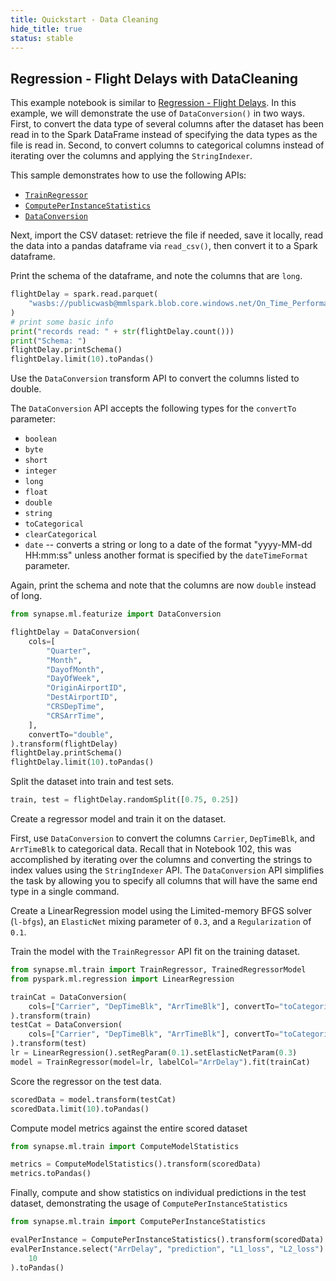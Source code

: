 ```yaml
---
title: Quickstart - Data Cleaning
hide_title: true
status: stable
---
```

## Regression -  Flight Delays with DataCleaning

This example notebook is similar to
[Regression - Flight Delays](https://github.com/microsoft/SynapseML/blob/master/notebooks/Regression%20-%20Flight%20Delays.ipynb).
In this example, we will demonstrate the use of `DataConversion()` in two
ways.  First, to convert the data type of several columns after the dataset
has been read in to the Spark DataFrame instead of specifying the data types
as the file is read in.  Second, to convert columns to categorical columns
instead of iterating over the columns and applying the `StringIndexer`.

This sample demonstrates how to use the following APIs:
- [`TrainRegressor`
  ](https://mmlspark.blob.core.windows.net/docs/1.0.13/pyspark/synapse.ml.train.html?#module-synapse.ml.train.TrainRegressor)
- [`ComputePerInstanceStatistics`
  ](https://mmlspark.blob.core.windows.net/docs/1.0.13/pyspark/synapse.ml.train.html?#module-synapse.ml.train.ComputePerInstanceStatistics)
- [`DataConversion`
  ](https://mmlspark.blob.core.windows.net/docs/1.0.13/pyspark/synapse.ml.featurize.html?#module-synapse.ml.featurize.DataConversion)

Next, import the CSV dataset: retrieve the file if needed, save it locally,
read the data into a pandas dataframe via `read_csv()`, then convert it to
a Spark dataframe.

Print the schema of the dataframe, and note the columns that are `long`.


```python
flightDelay = spark.read.parquet(
    "wasbs://publicwasb@mmlspark.blob.core.windows.net/On_Time_Performance_2012_9.parquet"
)
# print some basic info
print("records read: " + str(flightDelay.count()))
print("Schema: ")
flightDelay.printSchema()
flightDelay.limit(10).toPandas()
```

Use the `DataConversion` transform API to convert the columns listed to
double.

The `DataConversion` API accepts the following types for the `convertTo`
parameter:
* `boolean`
* `byte`
* `short`
* `integer`
* `long`
* `float`
* `double`
* `string`
* `toCategorical`
* `clearCategorical`
* `date` -- converts a string or long to a date of the format
  "yyyy-MM-dd HH:mm:ss" unless another format is specified by
the `dateTimeFormat` parameter.

Again, print the schema and note that the columns are now `double`
instead of long.


```python
from synapse.ml.featurize import DataConversion

flightDelay = DataConversion(
    cols=[
        "Quarter",
        "Month",
        "DayofMonth",
        "DayOfWeek",
        "OriginAirportID",
        "DestAirportID",
        "CRSDepTime",
        "CRSArrTime",
    ],
    convertTo="double",
).transform(flightDelay)
flightDelay.printSchema()
flightDelay.limit(10).toPandas()
```

Split the dataset into train and test sets.


```python
train, test = flightDelay.randomSplit([0.75, 0.25])
```

Create a regressor model and train it on the dataset.

First, use `DataConversion` to convert the columns `Carrier`, `DepTimeBlk`,
and `ArrTimeBlk` to categorical data.  Recall that in Notebook 102, this
was accomplished by iterating over the columns and converting the strings
to index values using the `StringIndexer` API.  The `DataConversion` API
simplifies the task by allowing you to specify all columns that will have
the same end type in a single command.

Create a LinearRegression model using the Limited-memory BFGS solver
(`l-bfgs`), an `ElasticNet` mixing parameter of `0.3`, and a `Regularization`
of `0.1`.

Train the model with the `TrainRegressor` API fit on the training dataset.


```python
from synapse.ml.train import TrainRegressor, TrainedRegressorModel
from pyspark.ml.regression import LinearRegression

trainCat = DataConversion(
    cols=["Carrier", "DepTimeBlk", "ArrTimeBlk"], convertTo="toCategorical"
).transform(train)
testCat = DataConversion(
    cols=["Carrier", "DepTimeBlk", "ArrTimeBlk"], convertTo="toCategorical"
).transform(test)
lr = LinearRegression().setRegParam(0.1).setElasticNetParam(0.3)
model = TrainRegressor(model=lr, labelCol="ArrDelay").fit(trainCat)
```

Score the regressor on the test data.


```python
scoredData = model.transform(testCat)
scoredData.limit(10).toPandas()
```

Compute model metrics against the entire scored dataset


```python
from synapse.ml.train import ComputeModelStatistics

metrics = ComputeModelStatistics().transform(scoredData)
metrics.toPandas()
```

Finally, compute and show statistics on individual predictions in the test
dataset, demonstrating the usage of `ComputePerInstanceStatistics`


```python
from synapse.ml.train import ComputePerInstanceStatistics

evalPerInstance = ComputePerInstanceStatistics().transform(scoredData)
evalPerInstance.select("ArrDelay", "prediction", "L1_loss", "L2_loss").limit(
    10
).toPandas()
```

